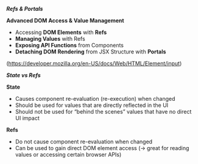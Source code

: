 ***Refs & Portals***

**Advanced DOM Access & Value Management**

- Accessing **DOM Elements** with **Refs**
- **Managing Values** with Refs
- **Exposing API Functions** from Components
- **Detaching DOM Rendering** from JSX Structure with **Portals**

(https://developer.mozilla.org/en-US/docs/Web/HTML/Element/input)

***State vs Refs***

**State**
- Causes component re-evaluation (re-execution) when changed
- Should be used for values that are directly reflected in the UI
- Should not be used for “behind the scenes” values that have no direct UI impact

**Refs**
- Do not cause component re-evaluation when changed
- Can be used to gain direct DOM element access (→ great for reading values or accessing certain browser APIs)


